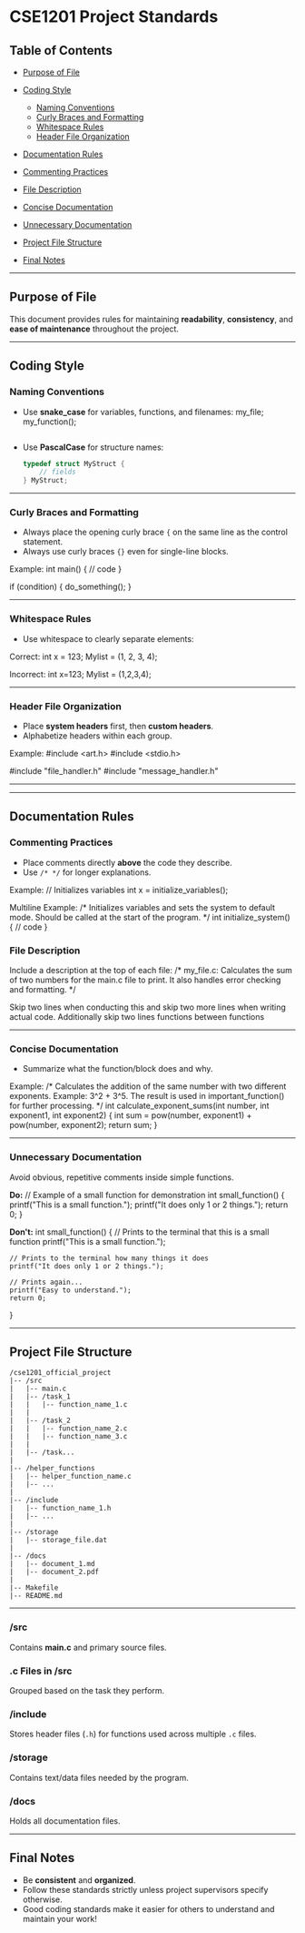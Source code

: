 
# CSE1201 Project Standards

## Table of Contents
- [Purpose of File](#purpose-of-file)

- [Coding Style](#coding-style)
  - [Naming Conventions](#naming-conventions)
  - [Curly Braces and Formatting](#curly-braces-and-formatting)
  - [Whitespace Rules](#whitespace-rules)
  - [Header File Organization](#header-file-organization)

 - [Documentation Rules](#documentation-rules)
  - [Commenting Practices](#commenting-practices)
  - [File Description](#file-description)
  - [Concise Documentation](#concise-documentation)
  - [Unnecessary Documentation](#unnecessary-documentation)

- [Project File Structure](#project-file-structure)

- [Final Notes](#final-notes)

******

## Purpose of File
This document provides rules for maintaining **readability**, **consistency**, and **ease of maintenance** throughout the project.

******

## Coding Style

### Naming Conventions
- Use **snake_case** for variables, functions, and filenames:
  my_file;
  my_function();
  ```

- Use **PascalCase** for structure names:
  ```c
  typedef struct MyStruct {
      // fields
  } MyStruct;
  

******

### Curly Braces and Formatting
- Always place the opening curly brace `{` on the same line as the control statement.
- Always use curly braces `{}` even for single-line blocks.

Example:
int main() {
    // code
}

if (condition) {
    do_something();
}

******

### Whitespace Rules
- Use whitespace to clearly separate elements:

Correct:
int x = 123;
Mylist = (1, 2, 3, 4);


Incorrect:
int x=123;
Mylist = (1,2,3,4);

******

### Header File Organization
- Place **system headers** first, then **custom headers**.
- Alphabetize headers within each group.

Example:
#include <art.h>
#include <stdio.h>

#include "file_handler.h"
#include "message_handler.h"

******

******

## Documentation Rules

### Commenting Practices
- Place comments directly **above** the code they describe.
- Use `/* */` for longer explanations.

Example:
// Initializes variables
int x = initialize_variables();

Multiline Example:
/*
Initializes variables and sets the system to default mode.
Should be called at the start of the program.
*/
int initialize_system() {
    // code
}

### File Description
Include a description at the top of each file:
/*
my_file.c:
Calculates the sum of two numbers for the main.c file to print.
It also handles error checking and formatting.
*/

Skip two lines when conducting this and skip two more lines when writing actual code.
Additionally skip two lines functions between functions 


******

### Concise Documentation
- Summarize what the function/block does and why.

Example:
/*
Calculates the addition of the same number with two different exponents.
Example: 3^2 + 3^5.
The result is used in important_function() for further processing.
*/
int calculate_exponent_sums(int number, int exponent1, int exponent2) {
    int sum = pow(number, exponent1) + pow(number, exponent2);
    return sum;
}


******

### Unnecessary Documentation
Avoid obvious, repetitive comments inside simple functions.

**Do:**
// Example of a small function for demonstration
int small_function() {
    printf("This is a small function.");
    printf("It does only 1 or 2 things.");
    return 0;
}


**Don't:**
int small_function() {
    // Prints to the terminal that this is a small function
    printf("This is a small function.");
    
    // Prints to the terminal how many things it does
    printf("It does only 1 or 2 things.");
    
    // Prints again...
    printf("Easy to understand.");
    return 0;
}


******

## Project File Structure

```
/cse1201_official_project
|-- /src
|   |-- main.c
|   |-- /task_1
|   |   |-- function_name_1.c
|   |
|   |-- /task_2
|   |   |-- function_name_2.c
|   |   |-- function_name_3.c
|   |
|   |-- /task...
|
|-- /helper_functions
|   |-- helper_function_name.c
|   |-- ...
|
|-- /include
|   |-- function_name_1.h
|   |-- ...
|   
|-- /storage
|   |-- storage_file.dat
|
|-- /docs
|   |-- document_1.md
|   |-- document_2.pdf
|
|-- Makefile
|-- README.md
```

******


### /src
Contains **main.c** and primary source files.

### .c Files in /src
Grouped based on the task they perform.

### /include
Stores header files (`.h`) for functions used across multiple `.c` files.

### /storage
Contains text/data files needed by the program.

### /docs
Holds all documentation files.


***

## Final Notes
- Be **consistent** and **organized**.
- Follow these standards strictly unless project supervisors specify otherwise.
- Good coding standards make it easier for others to understand and maintain your work!
